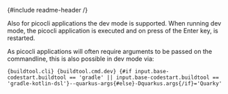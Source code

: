 {#include readme-header /}

Also for picocli applications the dev mode is supported. When running dev mode, the picocli application is executed and on press of the Enter key, is restarted.

As picocli applications will often require arguments to be passed on the commandline, this is also possible in dev mode via:
```shell script
{buildtool.cli} {buildtool.cmd.dev} {#if input.base-codestart.buildtool == 'gradle' || input.base-codestart.buildtool == 'gradle-kotlin-dsl'}--quarkus-args{#else}-Dquarkus.args{/if}='Quarky'
```
